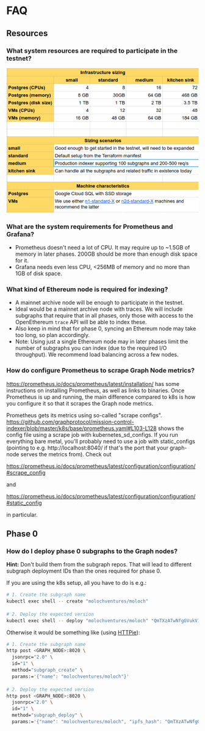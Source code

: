 # FAQ

## Resources

### What system resources are required to participate in the testnet?

![Resource Guidance](files/infrastructure-resources.png)

### What are the system requirements for Prometheus and Grafana?

- Prometheus doesn't need a lot of CPU. It may require up to ~1.5GB of memory
  in later phases. 200GB should be more than enough disk space for it.
- Grafana needs even less CPU, <256MB of memory and no more than 1GB of disk
  space.

### What kind of Ethereum node is required for indexing?

- A mainnet archive node will be enough to participate in the testnet.
- Ideal would be a mainnet archive node with traces. We will include
  subgraphs that require that in all phases, only those with access to the
  OpenEthereum `trace` API will be able to index these.
- Also keep in mind that for phase 0, syncing an Ethereum node may take too
  long, so plan accordingly.
- Note: Using just a single Ethereum node may in later phases limit the
  number of subgraphs you can index (due to the required I/O throughput). We
  recommend load balancing across a few nodes.

### How do configure Prometheus to scrape Graph Node metrics?

https://prometheus.io/docs/prometheus/latest/installation/ has some
instructions on installing Prometheus, as well as links to binaries. Once
Prometheus is up and running, the main difference compared to k8s is how you
configure it so that it scrapes the Graph node metrics.

Prometheus gets its metrics using so-called "scrape configs".
https://github.com/graphprotocol/mission-control-indexer/blob/master/k8s/base/prometheus.yaml#L103-L128
shows the config file using a scrape job with kubernetes_sd_configs. If you
run everything bare metal, you'll probably need to use a job with
static_configs (pointing to e.g. http://localhost:8040/ if that's the port
that your graph-node serves the metrics from). Check out

https://prometheus.io/docs/prometheus/latest/configuration/configuration/#scrape_config

and

https://prometheus.io/docs/prometheus/latest/configuration/configuration/#static_config

in particular.

## Phase 0

### How do I deploy phase 0 subgraphs to the Graph nodes?

**Hint:** Don't build them from the subgraph repos. That will lead to
different subgraph deployment IDs than the ones required for phase 0.

If you are using the k8s setup, all you have to do is e.g.:

```bash
# 1. Create the subgraph name
kubectl exec shell -- create "molochventures/moloch"

# 2. Deploy the expected version
kubectl exec shell -- deploy "molochventures/moloch" "QmTXzATwNfgGVukV1fX2T6xw9f6LAYRVWpsdXyRWzUR2H9" "index_node_0"
```

Otherwise it would be something like (using [HTTPie](https://httpie.org/)):

```bash
# 1. Create the subgraph name
http post <GRAPH_NODE>:8020 \
  jsonrpc="2.0" \
  id="1" \
  method="subgraph_create" \
  params:='{"name": "molochventures/moloch"}'

# 2. Deploy the expected version
http post <GRAPH_NODE>:8020 \
  jsonrpc="2.0" \
  id="1" \
  method="subgraph_deploy" \
  params:='{"name": "molochventures/moloch", "ipfs_hash": "QmTXzATwNfgGVukV1fX2T6xw9f6LAYRVWpsdXyRWzUR2H9", "node_id": "<target-node-id>"}'
```
